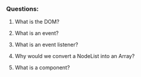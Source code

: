 ### Questions:
1. What is the DOM?
<!-- The Document Object Model is basically the browser's API. It's an environment that your browser uses to read and manipulate your code to its needs.-->
2. What is an event?
<!-- An event can be considered a click action or mouse hover over an object on a webpage that initiates an action. An example would be if a user clicked on a button and it turned a different color.-->
3. What is an event listener?
<!-- An event listener is a method that is built into Javascript and watches for an action performed by the user. An action can be considered as a mouse click, hover, or any other action that can be performed on a webpage.-->
4. Why would we convert a NodeList into an Array?
<!-- We would convert a NodeList into an Array because we would want to utilize an Array's properities that is not accessible by a NodeList. An example would be iterating or mapping over the list and returning a new array.-->
5. What is a component?
<!-- A component is an object that utilizes HTML, CSS, and Javascript created by a web developer.--> 
